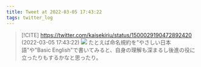 ```yaml
---
title: Tweet at 2022-03-05 17:43:22
tags: twitter_log
---
```


> [!CITE] https://twitter.com/kaisekiriu/status/1500029190472892420 (2022-03-05 17:43:22)
> ![](https://twitter.com/kaisekiriu/status/1500029190472892420)
> たとえば命名規約を"やさしい日本語"や"Basic English"で書いてみると、自身の理解も深まるし後進の役に立ったりもするかなと思ったり。

